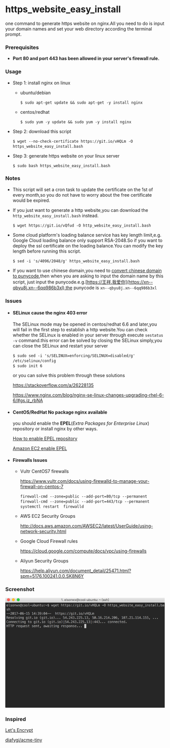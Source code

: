 # https_website_easy_install
one command to generate https website on nginx.All you need to do is input your domain names and set your web directory according the terminal prompt.

### Prerequisites

- **Port 80 and port 443 has been allowed in your server's firewall rule.**

### Usage

- Step 1: install nginx on linux

  - ubuntu/debian

    ````
    $ sudo apt-get update && sudo apt-get -y install nginx
    ````

  - centos/redhat

    ```
    $ sudo yum -y update && sudo yum -y install nginx
    ```

- Step 2: download this script

  ``` 
  $ wget --no-check-certificate https://git.io/vHQLm -O https_website_easy_install.bash
  ```

- Step 3: generate https website on your linux server

  ```
  $ sudo bash https_website_easy_install.bash
  ```


### Notes

- This script will set a cron task to update the certificate on the 1st of every month,so you do not have to worry about the free certificate would be expired.

- If you just want to generate a http website,you can download the `http_website_easy_install.bash` instead.

  ```
  $ wget https://git.io/vQfud -O http_website_easy_install.bash
  ```

- Some cloud platform's loading balance service has key length limit,e.g. Google Cloud loading balance only support RSA-2048.So if you want to deploy the ssl certificate on the loading balance.You can modify the key length before running this script.

  ```
  $ sed -i 's/4096/2048/g' https_website_easy_install.bash
  ```

- If you want to use chinese domain,you need to [convert chinese domain to punycode](http://www.jb51.net/article/101397.htm),then when you are asking to input the domain name by this script, just input the punycode.e.g.[https://王祥.我爱你](https://xn--qbyu8j.xn--6qq986b3xl),the punycode is `xn--qbyu8j.xn--6qq986b3xl`



### Issues

- #### SELinux cause the nginx 403 error

  The SELinux mode may be opened in centos/redhat 6.6 and later,you will fail in the first step to establish a http website.You can check whether the SELinux is enabled in your server through execute `sestatus -v` command.this error can be solved by closing the SELinux simply,you can close the SELinux and restart your server

  ```
  $ sudo sed -i 's/SELINUX=enforcing/SELINUX=disabled/g' /etc/selinux/config
  $ sudo init 6
  ```

  or you can solve this problem through these solutions

  https://stackoverflow.com/a/26228135

  https://www.nginx.com/blog/nginx-se-linux-changes-upgrading-rhel-6-6/#gs.iz_rbNA

- #### CentOS/RedHat No package nginx available

  you should enable the **EPEL**(*Extra Packages for Enterprise Linux*) repository or install nginx by other ways.

  [How to enable EPEL repository](https://www.liquidweb.com/kb/enable-epel-repository/)

  [Amazon EC2 enable EPEL](https://aws.amazon.com/cn/premiumsupport/knowledge-center/ec2-enable-epel/)

- #### Firewalls Issues

  - Vultr CentOS7 firewalls

    https://www.vultr.com/docs/using-firewalld-to-manage-your-firewall-on-centos-7

    ```
    firewall-cmd --zone=public --add-port=80/tcp --permanent
    firewall-cmd --zone=public --add-port=443/tcp --permanent
    systemctl restart  firewalld
    ```

  - AWS EC2 Security Groups

    http://docs.aws.amazon.com/AWSEC2/latest/UserGuide/using-network-security.html

  - Google Cloud Firewall rules

    https://cloud.google.com/compute/docs/vpc/using-firewalls

  - Aliyun Security Groups

    https://help.aliyun.com/document_detail/25471.html?spm=5176.100241.0.0.SK8N6Y


### Screenshot

![screenshot](screenshot/20170613.gif)



###  Inspired

[Let's Encrypt](https://letsencrypt.org)

[diafygi/acme-tiny](https://github.com/diafygi/acme-tiny)


